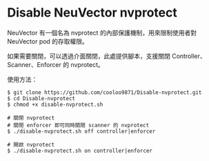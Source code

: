 # Disable NeuVector nvprotect
NeuVector 有一個名為 nvprotect 的內部保護機制，用來限制使用者對 NeuVector pod 的存取權限。

如果需要關閉，可以透過介面關閉，此處提供腳本，支援關閉 Controller、Scanner、Enforcer 的 nvprotect。

使用方法：
```
$ git clone https://github.com/cooloo9871/Disable-nvprotect.git
$ cd Disable-nvprotect
$ chmod +x disable-nvprotect.sh

# 關閉 nvprotect
# 關閉 enforcer 即可同時關閉 scanner 的 nvprotect
$ ./disable-nvprotect.sh off controller|enforcer

# 開啟 nvprotect
$ ./disable-nvprotect.sh on controller|enforcer
```
